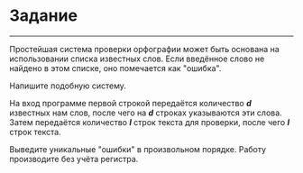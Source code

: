 # Задание
---
Простейшая система проверки орфографии может быть основана на использовании списка известных слов.
Если введённое слово не найдено в этом списке, оно помечается как "ошибка".

Напишите подобную систему.

На вход программе первой строкой передаётся количество ***d*** известных нам слов, после чего на ***d*** строках указываются эти слова. Затем передаётся количество ***l*** строк текста для проверки, после чего ***l*** строк текста.

Выведите уникальные "ошибки" в произвольном порядке. Работу производите без учёта регистра.